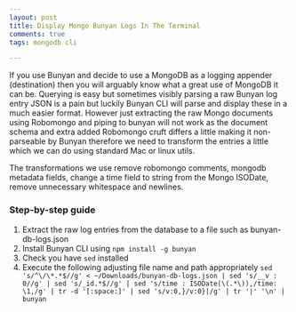 ```yaml
---
layout: post
title: Display Mongo Bunyan Logs In The Terminal
comments: true
tags: mongodb cli

---
```

If you use Bunyan and decide to use a MongoDB as a logging appender (destination) then you will arguably know what a great use of MongoDB it can be.  Querying is easy but sometimes visibly parsing a raw Bunyan log entry JSON is a pain but luckily Bunyan CLI will parse and display these in a much easier format.  However just extracting the raw Mongo documents using Robomongo and piping to bunyan will not work as the document schema and extra added Robomongo cruft differs a little making it non-parseable by Bunyan therefore we need to transform the entries a little which we can do using standard Mac or linux utils.

The transformations we use remove robomongo comments, mongodb metadata fields, change a time field to string from the Mongo ISODate, remove unnecessary whitespace and newlines.

### Step-by-step guide
1. Extract the raw log entries from the database to a file such as bunyan-db-logs.json
2. Install Bunyan CLI using `npm install -g bunyan`
3. Check you have `sed` installed
4. Execute the following adjusting file name and path appropriately `sed 's/^\/\*.*$//g' < ~/Downloads/bunyan-db-logs.json | sed 's/__v : 0//g' | sed 's/_id.*$//g' | sed 's/time : ISODate(\(.*\)),/time: \1,/g' | tr -d '[:space:]' | sed 's/v:0,}/v:0}|/g' | tr '|' '\n' | bunyan`



